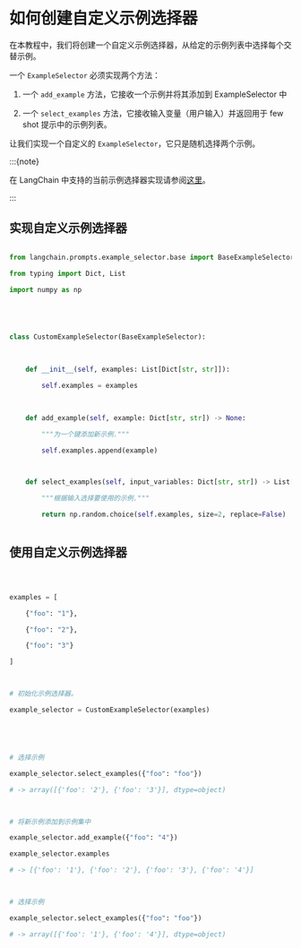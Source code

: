 # 如何创建自定义示例选择器



在本教程中，我们将创建一个自定义示例选择器，从给定的示例列表中选择每个交替示例。



一个 `ExampleSelector` 必须实现两个方法：



1. 一个 `add_example` 方法，它接收一个示例并将其添加到 ExampleSelector 中

2. 一个 `select_examples` 方法，它接收输入变量（用户输入）并返回用于 few shot 提示中的示例列表。



让我们实现一个自定义的 `ExampleSelector`，它只是随机选择两个示例。



:::{note}

在 LangChain 中支持的当前示例选择器实现请参阅[这里](../../prompt_templates/getting_started.md)。

:::



<!-- TODO(shreya): 添加正确的链接。 -->



## 实现自定义示例选择器



```python

from langchain.prompts.example_selector.base import BaseExampleSelector

from typing import Dict, List

import numpy as np





class CustomExampleSelector(BaseExampleSelector):

    

    def __init__(self, examples: List[Dict[str, str]]):

        self.examples = examples

    

    def add_example(self, example: Dict[str, str]) -> None:

        """为一个键添加新示例."""

        self.examples.append(example)



    def select_examples(self, input_variables: Dict[str, str]) -> List[dict]:

        """根据输入选择要使用的示例."""

        return np.random.choice(self.examples, size=2, replace=False)



```





## 使用自定义示例选择器



```python



examples = [

    {"foo": "1"},

    {"foo": "2"},

    {"foo": "3"}

]



# 初始化示例选择器。

example_selector = CustomExampleSelector(examples)





# 选择示例

example_selector.select_examples({"foo": "foo"})

# -> array([{'foo': '2'}, {'foo': '3'}], dtype=object)



# 将新示例添加到示例集中

example_selector.add_example({"foo": "4"})

example_selector.examples

# -> [{'foo': '1'}, {'foo': '2'}, {'foo': '3'}, {'foo': '4'}]



# 选择示例

example_selector.select_examples({"foo": "foo"})

# -> array([{'foo': '1'}, {'foo': '4'}], dtype=object)

```

